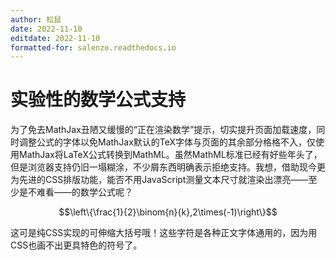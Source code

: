 ```yaml
---
author: 松鼠
date: 2022-11-10
editdate: 2022-11-10
formatted-for: salenzo.readthedocs.io
---
```


# 实验性的数学公式支持

为了免去MathJax丑陋又缓慢的“正在渲染数学”提示，切实提升页面加载速度，同时调整公式的字体以免MathJax默认的TeX字体与页面的其余部分格格不入，仅使用MathJax将LaTeX公式转换到MathML。虽然MathML标准已经有好些年头了，但是浏览器支持仍旧一塌糊涂，不少屑东西明确表示拒绝支持。我想，借助现今更为先进的CSS排版功能，能否不用JavaScript测量文本尺寸就渲染出漂亮——至少是不难看——的数学公式呢？

$$\left\{\frac{1}{2}\binom{n}{k},2\times(-1)\right\}$$

这可是纯CSS实现的可伸缩大括号哦！这些字符是各种正文字体通用的，因为用CSS也画不出更具特色的符号了。
